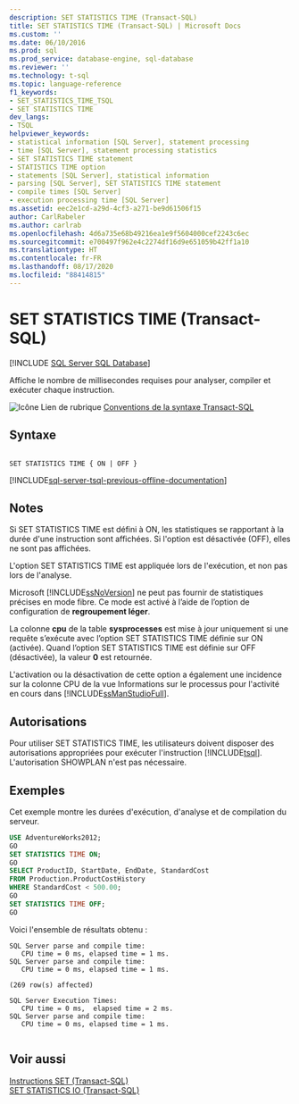 ```yaml
---
description: SET STATISTICS TIME (Transact-SQL)
title: SET STATISTICS TIME (Transact-SQL) | Microsoft Docs
ms.custom: ''
ms.date: 06/10/2016
ms.prod: sql
ms.prod_service: database-engine, sql-database
ms.reviewer: ''
ms.technology: t-sql
ms.topic: language-reference
f1_keywords:
- SET_STATISTICS_TIME_TSQL
- SET STATISTICS TIME
dev_langs:
- TSQL
helpviewer_keywords:
- statistical information [SQL Server], statement processing
- time [SQL Server], statement processing statistics
- SET STATISTICS TIME statement
- STATISTICS TIME option
- statements [SQL Server], statistical information
- parsing [SQL Server], SET STATISTICS TIME statement
- compile times [SQL Server]
- execution processing time [SQL Server]
ms.assetid: eec2e1cd-a29d-4cf3-a271-be9d61506f15
author: CarlRabeler
ms.author: carlrab
ms.openlocfilehash: 4d6a735e68b49216ea1e9f5604000cef2243c6ec
ms.sourcegitcommit: e700497f962e4c2274df16d9e651059b42ff1a10
ms.translationtype: HT
ms.contentlocale: fr-FR
ms.lasthandoff: 08/17/2020
ms.locfileid: "88414815"
---
```

# <a name="set-statistics-time-transact-sql"></a>SET STATISTICS TIME (Transact-SQL)
[!INCLUDE [SQL Server SQL Database](../../includes/applies-to-version/sql-asdb.md)]

  Affiche le nombre de millisecondes requises pour analyser, compiler et exécuter chaque instruction.  
  
 ![Icône Lien de rubrique](../../database-engine/configure-windows/media/topic-link.gif "Icône du lien de rubrique") [Conventions de la syntaxe Transact-SQL](../../t-sql/language-elements/transact-sql-syntax-conventions-transact-sql.md)  
  
## <a name="syntax"></a>Syntaxe  
  
```syntaxsql
  
SET STATISTICS TIME { ON | OFF }  
```  
  
[!INCLUDE[sql-server-tsql-previous-offline-documentation](../../includes/sql-server-tsql-previous-offline-documentation.md)]

## <a name="remarks"></a>Notes
 Si SET STATISTICS TIME est défini à ON, les statistiques se rapportant à la durée d'une instruction sont affichées. Si l'option est désactivée (OFF), elles ne sont pas affichées.  
  
 L'option SET STATISTICS TIME est appliquée lors de l'exécution, et non pas lors de l'analyse.  
  
 Microsoft [!INCLUDE[ssNoVersion](../../includes/ssnoversion-md.md)] ne peut pas fournir de statistiques précises en mode fibre. Ce mode est activé à l’aide de l’option de configuration de **regroupement léger**.  
  
 La colonne **cpu** de la table **sysprocesses** est mise à jour uniquement si une requête s’exécute avec l’option SET STATISTICS TIME définie sur ON (activée). Quand l’option SET STATISTICS TIME est définie sur OFF (désactivée), la valeur **0** est retournée.  
  
 L'activation ou la désactivation de cette option a également une incidence sur la colonne CPU de la vue Informations sur le processus pour l'activité en cours dans [!INCLUDE[ssManStudioFull](../../includes/ssmanstudiofull-md.md)].  
  
## <a name="permissions"></a>Autorisations  
 Pour utiliser SET STATISTICS TIME, les utilisateurs doivent disposer des autorisations appropriées pour exécuter l'instruction [!INCLUDE[tsql](../../includes/tsql-md.md)]. L'autorisation SHOWPLAN n'est pas nécessaire.  
  
## <a name="examples"></a>Exemples  
 Cet exemple montre les durées d'exécution, d'analyse et de compilation du serveur.  
  
```sql
USE AdventureWorks2012;  
GO         
SET STATISTICS TIME ON;  
GO  
SELECT ProductID, StartDate, EndDate, StandardCost   
FROM Production.ProductCostHistory  
WHERE StandardCost < 500.00;  
GO  
SET STATISTICS TIME OFF;  
GO  
```  
  
 Voici l'ensemble de résultats obtenu :  
  
```  
SQL Server parse and compile time:   
   CPU time = 0 ms, elapsed time = 1 ms.  
SQL Server parse and compile time:   
   CPU time = 0 ms, elapsed time = 1 ms.  
  
(269 row(s) affected)  
  
SQL Server Execution Times:  
   CPU time = 0 ms,  elapsed time = 2 ms.  
SQL Server parse and compile time:   
   CPU time = 0 ms, elapsed time = 1 ms.  
  
```  
  
## <a name="see-also"></a>Voir aussi  
 [Instructions SET &#40;Transact-SQL&#41;](../../t-sql/statements/set-statements-transact-sql.md)   
 [SET STATISTICS IO &#40;Transact-SQL&#41;](../../t-sql/statements/set-statistics-io-transact-sql.md)  
  
  
